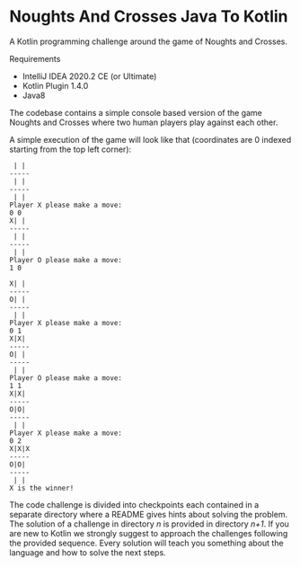 # Noughts And Crosses Java To Kotlin
A Kotlin programming challenge around the game of Noughts and Crosses.

Requirements
* IntelliJ IDEA 2020.2 CE (or Ultimate)
* Kotlin Plugin 1.4.0
* Java8

The codebase contains a simple console based version of the game Noughts and Crosses
where two human players play against each other.

A simple execution of the game will look like that (coordinates are 0 indexed starting from the top left corner):

     | | 
    -----
     | | 
    -----
     | | 
    Player X please make a move: 
    0 0
    X| | 
    -----
     | | 
    -----
     | | 
    Player O please make a move: 
    1 0
    
    X| | 
    -----
    O| | 
    -----
     | | 
    Player X please make a move: 
    0 1
    X|X| 
    -----
    O| | 
    -----
     | | 
    Player O please make a move: 
    1 1
    X|X| 
    -----
    O|O| 
    -----
     | | 
    Player X please make a move: 
    0 2
    X|X|X
    -----
    O|O| 
    -----
     | | 
    X is the winner!
    
The code challenge is divided into checkpoints each contained in a separate directory where a README gives hints about solving the problem.
The solution of a challenge in directory _n_ is provided in directory _n+1_. If you are new to Kotlin we strongly suggest to approach the challenges following the provided sequence.
Every solution will teach you something about the language and how to solve the next steps.